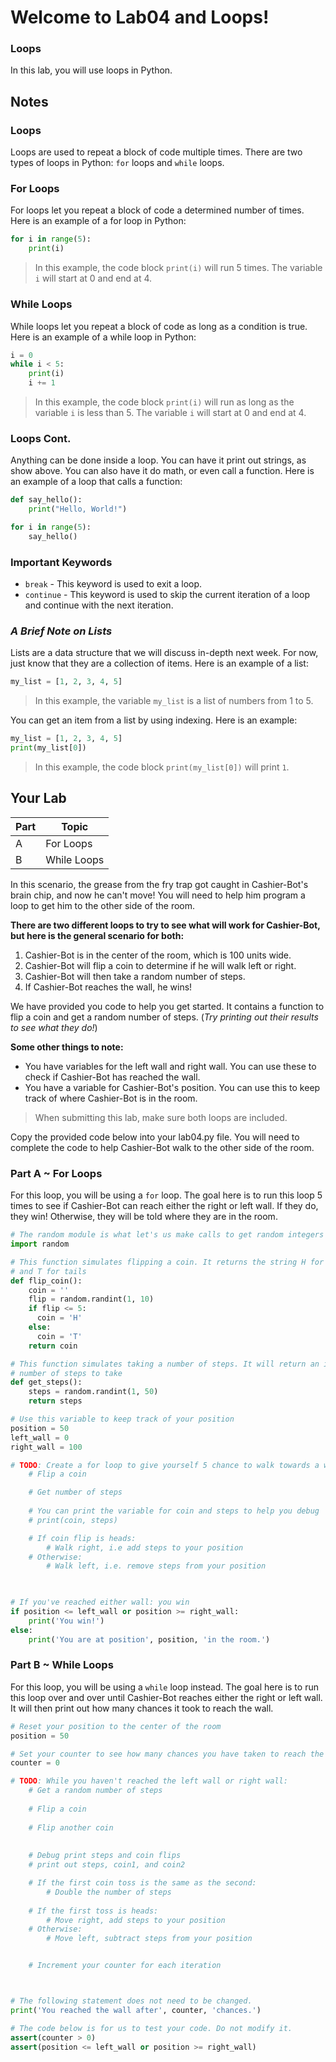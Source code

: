 # Welcome to Lab04 and Loops!

### Loops

In this lab, you will use loops in Python.

## Notes 

### Loops

Loops are used to repeat a block of code multiple times. There are two types of loops in Python: `for` loops and `while` loops.

### For Loops
For loops let you repeat a block of code a determined number of times. Here is an example of a for loop in Python:
```python   
for i in range(5):
    print(i)
```
> In this example, the code block `print(i)` will run 5 times. The variable `i` will start at 0 and end at 4.

### While Loops
While loops let you repeat a block of code as long as a condition is true. Here is an example of a while loop in Python:
```python
i = 0
while i < 5:
    print(i)
    i += 1
```
> In this example, the code block `print(i)` will run as long as the variable `i` is less than 5. The variable `i` will start at 0 and end at 4.


### Loops Cont.
Anything can be done inside a loop. You can have it print out strings, as show above. You can also have it do math, or even call a function. Here is an example of a loop that calls a function:
```python
def say_hello():
    print("Hello, World!")

for i in range(5):
    say_hello()
```


### Important Keywords
- `break` - This keyword is used to exit a loop.
- `continue` - This keyword is used to skip the current iteration of a loop and continue with the next iteration.


### *A Brief Note on Lists*
Lists are a data structure that we will discuss in-depth next week. For now, just know that they are a collection of items. Here is an example of a list:
```python
my_list = [1, 2, 3, 4, 5]
```
> In this example, the variable `my_list` is a list of numbers from 1 to 5.

You can get an item from a list by using indexing. Here is an example:
```python
my_list = [1, 2, 3, 4, 5]
print(my_list[0])
```
> In this example, the code block `print(my_list[0])` will print `1`.


## Your Lab

|Part | Topic |
| --- | --- |
|A | For Loops|
|B | While Loops|

In this scenario, the grease from the fry trap got caught in Cashier-Bot's brain chip, and now he can't move! You will need to help him program a loop to get him to the other side of the room. 

**There are two different loops to try to see what will work for Cashier-Bot, but here is the general scenario for both:**
1. Cashier-Bot is in the center of the room, which is 100 units wide.
2. Cashier-Bot will flip a coin to determine if he will walk left or right.
3. Cashier-Bot will then take a random number of steps.
4. If Cashier-Bot reaches the wall, he wins!

We have provided you code to help you get started. It contains a function to flip a coin and get a random number of steps. (*Try printing out their results to see what they do!*)

**Some other things to note:**
- You have variables for the left wall and right wall. You can use these to check if Cashier-Bot has reached the wall.
- You have a variable for Cashier-Bot's position. You can use this to keep track of where Cashier-Bot is in the room.

> When submitting this lab, make sure both loops are included.

Copy the provided code below into your lab04.py file. You will need to complete the code to help Cashier-Bot walk to the other side of the room. 

### Part A ~ For Loops

For this loop, you will be using a `for` loop. The goal here is to run this loop 5 times to see if Cashier-Bot can reach either the right or left wall. If they do, they win! Otherwise, they will be told where they are in the room.

```python
# The random module is what let's us make calls to get random integers
import random

# This function simulates flipping a coin. It returns the string H for heads
# and T for tails
def flip_coin():
    coin = ''
    flip = random.randint(1, 10)
    if flip <= 5:
      coin = 'H'
    else:
      coin = 'T'
    return coin

# This function simulates taking a number of steps. It will return an integer
# number of steps to take
def get_steps():
    steps = random.randint(1, 50)
    return steps

# Use this variable to keep track of your position
position = 50
left_wall = 0
right_wall = 100

# TODO: Create a for loop to give yourself 5 chance to walk towards a wall
    # Flip a coin

    # Get number of steps
    
    # You can print the variable for coin and steps to help you debug  
    # print(coin, steps)

    # If coin flip is heads:
        # Walk right, i.e add steps to your position
    # Otherwise:
        # Walk left, i.e. remove steps from your position
      


# If you've reached either wall: you win
if position <= left_wall or position >= right_wall:
    print('You win!')
else:
    print('You are at position', position, 'in the room.')

```

### Part B ~ While Loops

For this loop, you will be using a `while` loop instead. The goal here is to run this loop over and over until Cashier-Bot reaches either the right or left wall. It will then print out how many chances it took to reach the wall.

```python
# Reset your position to the center of the room
position = 50

# Set your counter to see how many chances you have taken to reach the wall
counter = 0

# TODO: While you haven't reached the left wall or right wall:
    # Get a random number of steps
   
    # Flip a coin
    
    # Flip another coin
    
    
    # Debug print steps and coin flips
    # print out steps, coin1, and coin2

    # If the first coin toss is the same as the second:
        # Double the number of steps
    
    # If the first toss is heads:
        # Move right, add steps to your position
    # Otherwise:
        # Move left, subtract steps from your position


    # Increment your counter for each iteration    



# The following statement does not need to be changed.
print('You reached the wall after', counter, 'chances.')

# The code below is for us to test your code. Do not modify it.
assert(counter > 0)
assert(position <= left_wall or position >= right_wall)

```